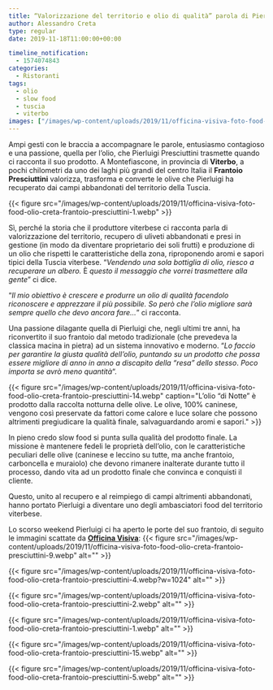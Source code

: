```yaml
---
title: “Valorizzazione del territorio e olio di qualità” parola di Pierluigi Presciuttini
author: Alessandro Creta
type: regular
date: 2019-11-18T11:00:00+00:00

timeline_notification:
  - 1574074843
categories:
  - Ristoranti
tags:
  - olio
  - slow food
  - tuscia
  - viterbo
images: ["/images/wp-content/uploads/2019/11/officina-visiva-foto-food-olio-creta-frantoio-presciuttini-4.webp"]
---
```

Ampi gesti con le braccia a accompagnare le parole, entusiasmo contagioso e una passione, quella per l’olio, che Pierluigi Presciuttini trasmette quando ci racconta il suo prodotto. A Montefiascone, in provincia di **Viterbo**, a pochi chilometri da uno dei laghi più grandi del centro Italia il **Frantoio Presciuttini** valorizza, trasforma e converte le olive che Pierluigi ha recuperato dai campi abbandonati del territorio della Tuscia.


{{< figure src="/images/wp-content/uploads/2019/11/officina-visiva-foto-food-olio-creta-frantoio-presciuttini-1.webp" >}}


Sì, perché la storia che il produttore viterbese ci racconta parla di valorizzazione del territorio, recupero di uliveti abbandonati e presi in gestione (in modo da diventare proprietario dei soli frutti) e produzione di un olio che rispetti le caratteristiche della zona, riproponendo aromi e sapori tipici della Tuscia viterbese. &#8220;_Vendendo una sola bottiglia di olio, riesco a recuperare un albero._ È _questo il messaggio che vorrei trasmettere alla gente_&#8221; ci dice.

“_Il mio obiettivo è crescere e produrre un olio di qualità facendolo riconoscere e apprezzare il più possibile. So però che l’olio migliore sarà sempre quello che devo ancora fare…_” ci racconta.

Una passione dilagante quella di Pierluigi che, negli ultimi tre anni, ha riconvertito il suo frantoio dal metodo tradizionale (che prevedeva la classica macina in pietra) ad un sistema innovativo e moderno. &#8220;_Lo faccio per garantire la giusta qualità dell&#8217;olio, puntando su un prodotto che possa essere migliore di anno in anno a discapito della “resa” dello stesso_. _Poco importa se avrò meno quantità_&#8220;.


{{< figure src="/images/wp-content/uploads/2019/11/officina-visiva-foto-food-olio-creta-frantoio-presciuttini-14.webp" caption="L&#8217;olio &#8220;di Notte&#8221; è prodotto dalla raccolta notturna delle olive. Le olive, 100% caninese, vengono così preservate da fattori come calore e luce solare che possono altrimenti pregiudicare la qualità finale, salvaguardando aromi e sapori." >}}


In pieno credo slow food si punta sulla qualità del prodotto finale. La missione è mantenere fedeli le proprietà dell’olio, con le caratteristiche peculiari delle olive (caninese e leccino su tutte, ma anche frantoio, carboncella e muraiolo) che devono rimanere inalterate durante tutto il processo, dando vita ad un prodotto finale che convinca e conquisti il cliente. 

Questo, unito al recupero e al reimpiego di campi altrimenti abbandonati, hanno portato Pierluigi a diventare uno degli ambasciatori food del territorio viterbese.

Lo scorso weekend Pierluigi ci ha aperto le porte del suo frantoio, di seguito le immagini scattate da **[Officina Visiva][1]**:
{{< figure src="/images/wp-content/uploads/2019/11/officina-visiva-foto-food-olio-creta-frantoio-presciuttini-9.webp" alt="" >}}


{{< figure src="/images/wp-content/uploads/2019/11/officina-visiva-foto-food-olio-creta-frantoio-presciuttini-4.webp?w=1024" alt="" >}}


{{< figure src="/images/wp-content/uploads/2019/11/officina-visiva-foto-food-olio-creta-frantoio-presciuttini-2.webp" alt="" >}}


{{< figure src="/images/wp-content/uploads/2019/11/officina-visiva-foto-food-olio-creta-frantoio-presciuttini-1.webp" alt="" >}}


{{< figure src="/images/wp-content/uploads/2019/11/officina-visiva-foto-food-olio-creta-frantoio-presciuttini-15.webp" alt="" >}}


{{< figure src="/images/wp-content/uploads/2019/11/officina-visiva-foto-food-olio-creta-frantoio-presciuttini-5.webp" alt="" >}}


 [1]: http://www.officinavisiva.it/